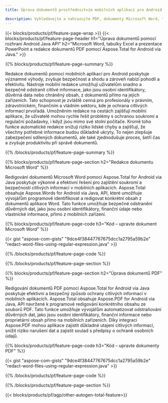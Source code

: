 ```yaml
---
title: Úprava dokumentů prostřednictvím mobilních aplikací pro Android 

description: Vyhledávejte a nahrazujte PDF, dokumenty Microsoft Word, tabulky Excel a data prezentací PowerPoint prostřednictvím mobilní aplikace pro Android.
---
```


{{< blocks/products/pf/feature-page-wrap >}}
{{< blocks/products/pf/feature-page-header h1="Úprava dokumentů pomocí rozhraní Android Java API" h2="Microsoft Word, tabulky Excel a prezentace PowerPoint a redakce dokumentů PDF pomocí Aspose.Total for Android via Java." >}}

{{% blocks/products/pf/feature-page-summary %}}

Redakce dokumentů pomocí mobilních aplikací pro Android poskytuje významné výhody, zvyšuje bezpečnost a shodu a zároveň nabízí pohodlí a efektivitu. Nástroje mobilní redakce umožňují uživatelům snadno a bezpečně odstranit citlivé informace, jako jsou osobní identifikátory, důvěrná data nebo chráněný obsah, z dokumentů přímo na jejich zařízeních. Tato schopnost je zvláště cenná pro profesionály v právním, zdravotnickém, finančním a vládním sektoru, kde je ochrana citlivých informací prvořadá. Umožněním redakce na cestách zajišťují mobilní aplikace, že uživatelé mohou rychle řešit problémy s ochranou soukromí a regulační požadavky, i když jsou mimo své stolní počítače. Kromě toho funkce automatické redakce snižují riziko lidské chyby a zajišťují, že všechny potřebné informace budou důkladně ukryty. To nejen zlepšuje zabezpečení sdílených dokumentů, ale také zjednodušuje proces, šetří čas a zvyšuje produktivitu při správě dokumentů.

{{% /blocks/products/pf/feature-page-summary  %}}

{{% blocks/products/pf/feature-page-section  h2="Redakce dokumentu Microsoft Word" %}}

Redigování dokumentů Microsoft Word pomocí Aspose.Total for Android via Java poskytuje výkonné a efektivní řešení pro zajištění soukromí a bezpečnosti citlivých informací v mobilních aplikacích. Aspose.Total obsahuje Aspose.Words for Android via Java, API, které umožňuje vývojářům programově identifikovat a redigovat konkrétní obsah z dokumentů aplikace Word. Tato funkce umožňuje bezpečné odstranění důvěrných dat, jako jsou osobní identifikátory, finanční údaje nebo vlastnické informace, přímo z mobilních zařízení. 

{{% blocks/products/pf/feature-page-code h3="Kód – upravte dokument Microsoft Word" %}}

{{< gist "aspose-com-gists" "9dce4f38447767675dcc1a2795a59b2e" "redact-word-files-using-regular-expression.java" >}}

{{% /blocks/products/pf/feature-page-code  %}}

{{% /blocks/products/pf/feature-page-section %}}

{{% blocks/products/pf/feature-page-section  h2="Úprava dokumentů PDF" %}}

Redigování dokumentů PDF pomocí Aspose.Total for Android via Java poskytuje efektivní a bezpečný způsob ochrany citlivých informací v mobilních aplikacích. Aspose.Total obsahuje Aspose.PDF for Android via Java, API navržené k programové redigování konkrétního obsahu ze souborů PDF. Tato funkce umožňuje vývojářům automatizovat odstraňování důvěrných dat, jako jsou osobní identifikátory, finanční informace nebo proprietární obsah přímo na mobilních zařízeních. Díky integraci Aspose.PDF mohou aplikace zajistit důkladné utajení citlivých informací, snížit riziko narušení dat a zajistit soulad s předpisy o ochraně osobních údajů.

{{% blocks/products/pf/feature-page-code h3="Kód – upravte dokumenty PDF" %}}

{{< gist "aspose-com-gists" "9dce4f38447767675dcc1a2795a59b2e" "redact-word-files-using-regular-expression.java" >}}

{{% /blocks/products/pf/feature-page-code  %}}

{{% /blocks/products/pf/feature-page-section %}}

{{< blocks/products/pf/agp/other-autogen-total-feature>}}